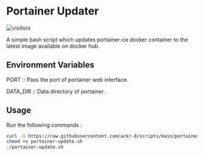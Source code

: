 # Portainer Updater

![visitors](https://visitor-badge.glitch.me/badge?page_id=ackr-8.scripts)

A simple bash script which updates portainer-ce docker container to the latest image available on docker hub.

## Environment Variables

PORT :: Pass the port of portainer web interface.

DATA_DIR :: Data directory of portainer.

## Usage

Run the following commands :

```bash
curl -O https://raw.githubusercontent.com/ackr-8/scripts/main/portainer-update/portainer-update.sh
chmod +x portainer-update.sh
./portainer-update.sh
```
